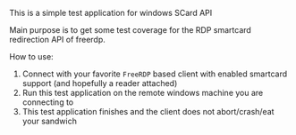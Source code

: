 This is a simple test application for windows SCard API

Main purpose is to get some test coverage for the RDP smartcard redirection API of freerdp.

How to use:

1. Connect with your favorite `FreeRDP` based client with enabled smartcard support (and hopefully a reader attached)
2. Run this test application on the remote windows machine you are connecting to
3. This test application finishes and the client does not abort/crash/eat your sandwich
